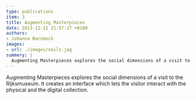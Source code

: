 ```yaml
---
type: publications
item: 3
title: Augmenting Masterpieces
date: 2013-12-11 21:57:27 +0100
authors:
- Johanna Barnbeck
images:
- url: ./images/nails.jpg
summery: |
  Augmenting Masterpieces explores the social dimensions of a visit to the Rijksmuseum. It creates an interface which lets the visitor interact with the physical and the digital collection. 
---
```

Augmenting Masterpieces explores the social dimensions of a visit to the Rijksmuseum. It creates an interface which lets the visitor interact with the physical and the digital collection. 